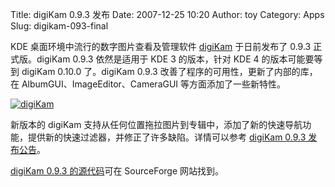 Title: digiKam 0.9.3 发布
Date: 2007-12-25 10:20
Author: toy
Category: Apps
Slug: digikam-093-final

KDE 桌面环境中流行的数字图片查看及管理软件
[digiKam](http://www.digikam.org/) 于日前发布了 0.9.3 正式版。digiKam
0.9.3 依然是适用于 KDE 3 的版本，针对 KDE 4 的版本可能要等到 digiKam
0.10.0 了。digiKam 0.9.3 改善了程序的可用性，更新了内部的库，在
AlbumGUI、ImageEditor、CameraGUI 等方面添加了一些新特性。

[![digiKam](http://i.linuxtoy.org/i/2007/12/digikam-splash-thumb.png)](http://i.linuxtoy.org/i/2007/12/digikam-splash.png)

新版本的 digiKam
支持从任何位置拖拉图片到专辑中，添加了新的快速导航功能，提供新的快速过滤器，并修正了许多缺陷。详情可以参考
[digiKam 0.9.3 发布公告](http://www.digikam.org/?q=node/280)。

[digiKam 0.9.3
的源代码](http://sourceforge.net/project/showfiles.php?group_id=42641)可在
SourceForge 网站找到。
